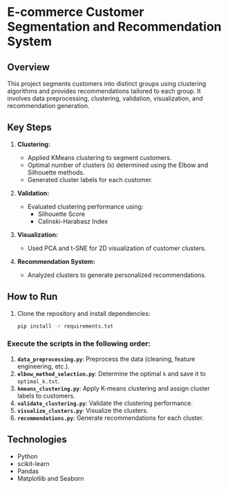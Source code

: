 # E-commerce Customer Segmentation and Recommendation System

## Overview
This project segments customers into distinct groups using clustering algorithms and provides recommendations tailored to each group. It involves data preprocessing, clustering, validation, visualization, and recommendation generation.

## Key Steps
1. **Clustering:**
   - Applied KMeans clustering to segment customers.
   - Optimal number of clusters (`k`) determined using the Elbow and Silhouette methods.
   - Generated cluster labels for each customer.
   
2. **Validation:**
   - Evaluated clustering performance using:
     - Silhouette Score
     - Calinski-Harabasz Index

3. **Visualization:**
   - Used PCA and t-SNE for 2D visualization of customer clusters.

4. **Recommendation System:**
   - Analyzed clusters to generate personalized recommendations.

## How to Run
1. Clone the repository and install dependencies:
   ```bash
   pip install -r requirements.txt
   
   
### Execute the scripts in the following order:

1. **`data_preprocessing.py`**: Preprocess the data (cleaning, feature engineering, etc.).
2. **`elbow_method_selection.py`**: Determine the optimal `k` and save it to `optimal_k.txt`.
3. **`kmeans_clustering.py`**: Apply K-means clustering and assign cluster labels to customers.
4. **`validate_clustering.py`**: Validate the clustering performance.
5. **`visualize_clusters.py`**: Visualize the clusters.
6. **`recommendations.py`**: Generate recommendations for each cluster.


## Technologies

- Python
- scikit-learn
- Pandas
- Matplotlib and Seaborn